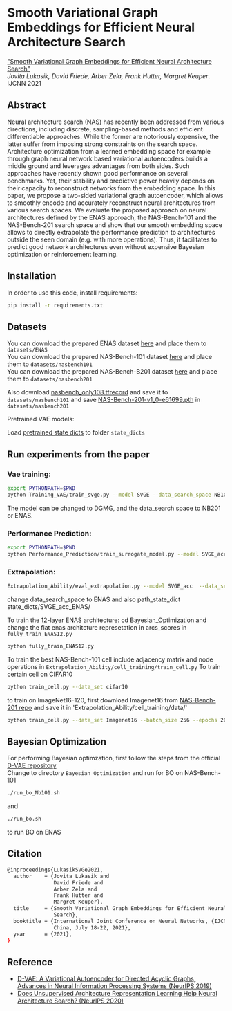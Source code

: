 Smooth Variational Graph Embeddings for Efficient Neural Architecture Search
===============================================================================

["Smooth Variational Graph Embeddings for Efficient Neural Architecture Search"](https://arxiv.org/abs/2010.04683)\
*Jovita Lukasik, David Friede, Arber Zela, Frank Hutter, Margret Keuper*.\
IJCNN 2021

## Abstract 
Neural architecture search (NAS) has recently been addressed from various directions, including discrete, sampling-based methods and efficient differentiable approaches. While the former are notoriously expensive, the latter suffer from imposing strong constraints on the search space. Architecture optimization from a learned embedding space for example through graph neural network based variational autoencoders builds a middle ground and leverages advantages from both sides. Such approaches have recently shown good performance on several benchmarks. Yet, their stability and predictive power heavily depends on their capacity to reconstruct networks from the embedding space. In this paper, we propose a two-sided variational graph autoencoder, which allows to smoothly encode and accurately reconstruct neural architectures from various search spaces. We evaluate the proposed approach on neural architectures defined by the ENAS approach, the NAS-Bench-101 and the NAS-Bench-201 search space and show that our smooth embedding space allows to directly extrapolate the performance prediction to architectures outside the seen domain (e.g. with more operations). Thus, it facilitates to predict good network architectures even without expensive Bayesian optimization or reinforcement learning.

## Installation 
In order to use this code, install requirements:
```bash
pip install -r requirements.txt
```

## Datasets 
You can download the prepared ENAS dataset  [here](https://drive.google.com/file/d/1_BJLYq-QFhbv5_-xCPkGc6t4Im7hDbLB/view?usp=sharing)  and place them to ``datasets/ENAS``\
You can download the prepared NAS-Bench-101 dataset  [here](https://drive.google.com/file/d/1kRnBNv4UoF7GKQsgy0BXmHypor5CJLj4/view?usp=sharing) and place them to ``datasets/nasbench101``\
You can download the prepared NAS-Bench-B201 dataset  [here](https://drive.google.com/file/d/1rPhQrDH_r8zyfoxfYpz4CieCNTaVmRT9/view?usp=sharing) and place them to ``datasets/nasbench201``


Also download [nasbench_only108.tfrecord](https://storage.googleapis.com/nasbench/nasbench_only108.tfrecord) and save it to ``datasets/nasbench101`` and save [NAS-Bench-201-v1_0-e61699.pth](https://drive.google.com/open?id=1SKW0Cu0u8-gb18zDpaAGi0f74UdXeGKs) in ``datasets/nasbench201``


Pretrained VAE models:

Load [pretrained state dicts](https://drive.google.com/file/d/1Te2Achfx9AZZooSoYNNd73Q9gJ1ahSJb/view?usp=sharing) to folder ``state_dicts`` 

## Run experiments from the paper 
### Vae training:
```bash
export PYTHONPATH=$PWD
python Training_VAE/train_svge.py --model SVGE --data_search_space NB101 
```
The model can be changed to DGMG, and the data_search space to NB201 or ENAS.

### Performance Prediction:
```bash
export PYTHONPATH=$PWD
python Performance_Prediction/train_surrogate_model.py --model SVGE_acc --data_search_space NB101 
```

### Extrapolation:
```bash
Extrapolation_Ability/eval_extrapolation.py --model SVGE_acc  --data_search_space NB101 --path_state_dict state_dicts/SVGE_acc_NB101/
```
change data_search_space to ENAS and also path_state_dict state_dicts/SVGE_acc_ENAS/

To train the 12-layer ENAS architecture:
cd Bayesian_Optimization and change the flat enas architcture represetation in arcs_scores in `fully_train_ENAS12.py` 
```bash 
python fully_train_ENAS12.py
```
To train the best NAS-Bench-101 cell include adjacency matrix and node operations in `Extrapolation_Ability/cell_training/train_cell.py`
To train certain cell on CIFAR10
```bash 
python train_cell.py --data_set cifar10
```
to train on ImageNet16-120, first download Imagenet16 from [NAS-Bench-201 repo](https://github.com/D-X-Y/NATS-Bench) and save it in 'Extrapolation_Ability/cell_training/data/'
```bash 
python train_cell.py --data_set Imagenet16 --batch_size 256 --epochs 200 --val_portion 0.5
```

## Bayesian Optimization 
For performing Bayesian optimzation, first follow the steps from the official [D-VAE repository](https://github.com/muhanzhang/D-VAE) \
Change to directory `Bayesian Optimization` 
and run for BO on NAS-Bench-101
```bash
./run_bo_Nb101.sh 
```
and 
```bash
./run_bo.sh
```
to run BO on ENAS


## Citation
```bash
@inproceedings{LukasikSVGe2021,
  author    = {Jovita Lukasik and
               David Friede and
               Arber Zela and
               Frank Hutter and
               Margret Keuper},
  title     = {Smooth Variational Graph Embeddings for Efficient Neural Architecture
               Search},
  booktitle = {International Joint Conference on Neural Networks, {IJCNN} 2021, Shenzhen,
               China, July 18-22, 2021},
  year      = {2021},
}
```

## Reference

- [D-VAE: A Variational Autoencoder for Directed Acyclic Graphs, Advances in Neural Information Processing Systems (NeurIPS 2019)](https://github.com/muhanzhang/D-VAE)
- [Does Unsupervised Architecture Representation Learning Help Neural Architecture Search? (NeurIPS 2020)](https://github.com/MSU-MLSys-Lab/arch2vec)
